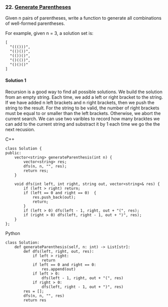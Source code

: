 ### 22\. [Generate Parentheses](https://leetcode.com/problems/generate-parentheses/submissions/)

Given n pairs of parentheses, write a function to generate all combinations of well-formed parentheses.

For example, given n = 3, a solution set is:
```
[
  "((()))",
  "(()())",
  "(())()",
  "()(())",
  "()()()"
]
```

#### Solution 1

Recursion is a good way to find all possible solutions. We build the solution from an empty string.
Each time, we add a left or right bracket to the string. If we have added n left brackets and n
right brackets, then we push the string to the result. For the string to be valid, the number of right 
brackets must be equal to or smaller than the left brackets. Otherwise, we abort the current search.
We can use two varibles to record how many bracktes we can add to the current string and substract it
by 1 each time we go the the next recusion.

C++

```
class Solution {
public:
    vector<string> generateParenthesis(int n) {
        vector<string> res;
        dfs(n, n, "", res);
        return res;
    }
    
    void dfs(int left, int right, string out, vector<string>& res) {
        if (left > right) return;
        if (left == 0 and right == 0)  {
            res.push_back(out);
            return;   
        }
        if (left > 0) dfs(left - 1, right, out + "(", res);
        if (right > 0) dfs(left, right - 1, out + ")", res);
    }
};
```

Python

```
class Solution:
    def generateParenthesis(self, n: int) -> List[str]:
        def dfs(left, right, out, res):
            if left > right:
                return
            if left == 0 and right == 0:
                res.append(out)
            if left > 0:
                dfs(left - 1, right, out + "(", res)
            if right > 0:
                dfs(left, right - 1, out + ")", res)
        res = [];
        dfs(n, n, "", res)
        return res
        
```

